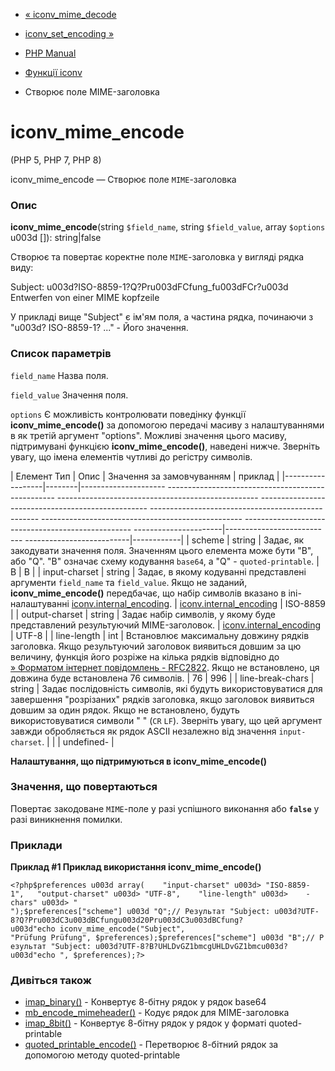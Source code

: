 - [« iconv_mime_decode](function.iconv-mime-decode.md)
- [iconv_set_encoding »](function.iconv-set-encoding.md)

- [PHP Manual](index.md)
- [Функції iconv](ref.iconv.md)
- Створює поле MIME-заголовка

# iconv_mime_encode

(PHP 5, PHP 7, PHP 8)

iconv_mime_encode — Створює поле `MIME`-заголовка

### Опис

**iconv_mime_encode**(string `$field_name`, string `$field_value`, array
`$options` u003d []): string\|false

Створює та повертає коректне поле `MIME`-заголовка у вигляді рядка
виду:

Subject: u003d?ISO-8859-1?Q?Pru003dFCfung_fu003dFCr?u003d Entwerfen von einer MIME kopfzeile

У прикладі вище "Subject" є ім'ям поля, а частина рядка, починаючи з
"u003d? ISO-8859-1? ..." - Його значення.

### Список параметрів

`field_name`
Назва поля.

`field_value`
Значення поля.

`options`
Є можливість контролювати поведінку функції
**iconv_mime_encode()** за допомогою передачі масиву з налаштуваннями в
як третій аргумент "options". Можливі значення цього масиву,
підтримувані функцією **iconv_mime_encode()**, наведені нижче.
Зверніть увагу, що імена елементів чутливі до регістру
символів.

| Елемент Тип | Опис | Значення за замовчуванням | приклад |
|------------------|--------|--------------------- -------------------------------------------------- -------------------------------------------------- -------------------------------------------------- -------------------------------------------------- -------------------------------------------------- -------------------------------------------------- ----------------------|--------------------------- --------------------------|------------|
| scheme | string | Задає, як закодувати значення поля. Значенням цього елемента може бути "B", або "Q". "B" означає схему кодування `base64`, а "Q" - `quoted-printable`. | B | B |
| input-charset | string | Задає, в якому кодуванні представлені аргументи `field_name` та `field_value`. Якщо не заданий, **iconv_mime_encode()** передбачає, що набір символів вказано в ini-налаштуванні [iconv.internal_encoding](iconv.configuration.md). | [iconv.internal_encoding](iconv.configuration.md) | ISO-8859 |
| output-charset | string | Задає набір символів, у якому буде представлений результуючий MIME-заголовок. | [iconv.internal_encoding](iconv.configuration.md) | UTF-8 |
| line-length | int | Встановлює максимальну довжину рядків заголовка. Якщо результуючий заголовок виявиться довшим за цю величину, функція його розріже на кілька рядків відповідно до [» Форматом інтернет повідомлень - RFC2822](http://www.faqs.org/rfcs/rfc2822). Якщо не встановлено, ця довжина буде встановлена 76 символів. | 76 | 996 |
| line-break-chars | string | Задає послідовність символів, які будуть використовуватися для завершення "розрізаних" рядків заголовка, якщо заголовок виявиться довшим за один рядок. Якщо не встановлено, будуть використовуватися символи "
" (`CR` `LF`). Зверніть увагу, що цей аргумент завжди обробляється як рядок ASCII незалежно від значення `input-charset`.
                                                |     |
                                                | undefined- |

**Налаштування, що підтримуються в **iconv_mime_encode()****

### Значення, що повертаються

Повертає закодоване `MIME`-поле у разі успішного виконання або
**`false`** у разі виникнення помилки.

### Приклади

**Приклад #1 Приклад використання **iconv_mime_encode()****

` <?php$preferences u003d array(    "input-charset" u003d> "ISO-8859-1",   "output-charset" u003d> "UTF-8",    "line-length" u003d>    -chars" u003d> "
");$preferences["scheme"] u003d "Q";// Результат "Subject: u003d?UTF-8?Q?Pru003dC3u003dBCfungu003d20Pru003dC3u003dBCfung?u003d"echo iconv_mime_encode("Subject", "Prüfung Prüfung", $preferences);$preferences["scheme"] u003d "B";// Результат "Subject: u003d?UTF-8?B?UHLDvGZ1bmcgUHLDvGZ1bmcu003d?u003d"echo ", $preferences);?> `

### Дивіться також

- [imap_binary()](function.imap-binary.md) - Конвертує 8-бітну
рядок у рядок base64
- [mb_encode_mimeheader()](function.mb-encode-mimeheader.md) -
Кодує рядок для MIME-заголовка
- [imap_8bit()](function.imap-8bit.md) - Конвертує 8-бітну
рядок у рядок у форматі quoted-printable
- [quoted_printable_encode()](function.quoted-printable-encode.md) -
Перетворює 8-бітний рядок за допомогою методу quoted-printable
